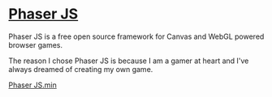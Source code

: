 # [Phaser JS](http://phaser.io/)

Phaser JS is a free open source framework for Canvas and WebGL powered browser games.

The reason I chose Phaser JS is because I am a gamer at heart and I've always dreamed of creating my own game.

[Phaser JS.min](https://github.com/photonstorm/phaser-ce/releases/download/v2.7.10/phaser.min.js)
